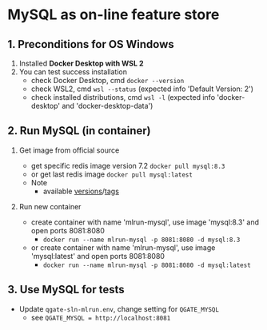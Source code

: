 # MySQL as on-line feature store

## 1. Preconditions for OS Windows

1. Installed **Docker Desktop with WSL 2**
2. You can test success installation
   - check Docker Desktop, cmd `docker --version`
   - check WSL2, cmd `wsl --status` (expected info 'Default Version: 2')
   - check installed distributions, cmd `wsl -l` (expected info 'docker-desktop' and 'docker-desktop-data')

## 2. Run MySQL (in container)

1. Get image from official source
   - get specific redis image version 7.2 `docker pull mysql:8.3`
   - or get last redis image `docker pull mysql:latest`
   - Note
     - available [versions](https://hub.docker.com/_/mysql)/[tags](https://hub.docker.com/_/mysql/tags)


2. Run new container
   - create container with name 'mlrun-mysql', use image 'mysql:8.3' and open ports 8081:8080
     - `docker run --name mlrun-mysql -p 8081:8080 -d mysql:8.3`
   - or create container with name 'mlrun-mysql', use image 'mysql:latest' and open ports 8081:8080
     - `docker run --name mlrun-mysql -p 8081:8080 -d mysql:latest`

## 3. Use MySQL for tests

 - Update `qgate-sln-mlrun.env`, change setting for `QGATE_MYSQL`
   - see `QGATE_MYSQL = http://localhost:8081`

